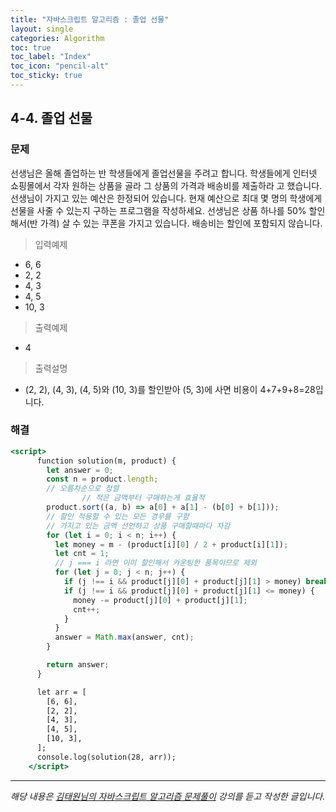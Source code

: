 ```yaml
---
title: "자바스크립트 알고리즘 : 졸업 선물"
layout: single
categories: Algorithm
toc: true
toc_label: "Index"
toc_icon: "pencil-alt"
toc_sticky: true
---
```


## 4-4. 졸업 선물

### 문제

선생님은 올해 졸업하는 반 학생들에게 졸업선물을 주려고 합니다.
학생들에게 인터넷 쇼핑몰에서 각자 원하는 상품을 골라 그 상품의 가격과 배송비를 제출하라
고 했습니다. 선생님이 가지고 있는 예산은 한정되어 있습니다.
현재 예산으로 최대 몇 명의 학생에게 선물을 사줄 수 있는지 구하는 프로그램을 작성하세요.
선생님은 상품 하나를 50% 할인해서(반 가격) 살 수 있는 쿠폰을 가지고 있습니다. 배송비는
할인에 포함되지 않습니다.

> 입력예제

- 6, 6
- 2, 2
- 4, 3
- 4, 5
- 10, 3

> 출력예제

- 4

> 출력설명

- (2, 2), (4, 3), (4, 5)와 (10, 3)를 할인받아 (5, 3)에 사면 비용이 4+7+9+8=28입니다.

### 해결

```jsx
<script>
      function solution(m, product) {
        let answer = 0;
        const n = product.length;
        // 오름차순으로 정렬
				// 적은 금액부터 구매하는게 효율적
        product.sort((a, b) => a[0] + a[1] - (b[0] + b[1]));
        // 할인 적용할 수 있는 모든 경우를 구함
        // 가지고 있는 금액 선언하고 상품 구매할때마다 차감
        for (let i = 0; i < n; i++) {
          let money = m - (product[i][0] / 2 + product[i][1]);
          let cnt = 1;
          // j === i 라면 이미 할인해서 카운팅한 품목이므로 제외
          for (let j = 0; j < n; j++) {
            if (j !== i && product[j][0] + product[j][1] > money) break;
            if (j !== i && product[j][0] + product[j][1] <= money) {
              money -= product[j][0] + product[j][1];
              cnt++;
            }
          }
          answer = Math.max(answer, cnt);
        }

        return answer;
      }

      let arr = [
        [6, 6],
        [2, 2],
        [4, 3],
        [4, 5],
        [10, 3],
      ];
      console.log(solution(28, arr));
    </script>
```

---

_해당 내용은 [김태원님의 자바스크립트 알고리즘 문제풀이](https://www.inflearn.com/course/%EC%9E%90%EB%B0%94%EC%8A%A4%ED%81%AC%EB%A6%BD%ED%8A%B8-%EC%95%8C%EA%B3%A0%EB%A6%AC%EC%A6%98-%EB%AC%B8%EC%A0%9C%ED%92%80%EC%9D%B4/dashboard) 강의를 듣고 작성한 글입니다._
